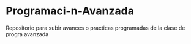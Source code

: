 # Programaci-n-Avanzada
Repositorio para subir avances o practicas programadas de la clase de progra avanzada
